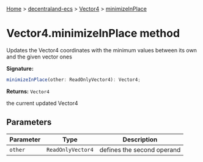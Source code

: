 [Home](./index) &gt; [decentraland-ecs](./decentraland-ecs.md) &gt; [Vector4](./decentraland-ecs.vector4.md) &gt; [minimizeInPlace](./decentraland-ecs.vector4.minimizeinplace.md)

# Vector4.minimizeInPlace method

Updates the Vector4 coordinates with the minimum values between its own and the given vector ones

**Signature:**
```javascript
minimizeInPlace(other: ReadOnlyVector4): Vector4;
```
**Returns:** `Vector4`

the current updated Vector4

## Parameters

|  Parameter | Type | Description |
|  --- | --- | --- |
|  `other` | `ReadOnlyVector4` | defines the second operand |

